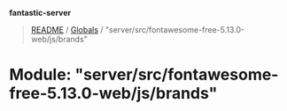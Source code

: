 **fantastic-server**

> [README](../README.md) / [Globals](../globals.md) / "server/src/fontawesome-free-5.13.0-web/js/brands"

# Module: "server/src/fontawesome-free-5.13.0-web/js/brands"

